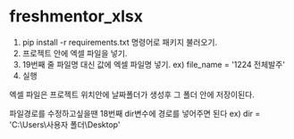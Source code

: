 # freshmentor_xlsx
1. pip install -r requirements.txt 명령어로 패키지 불러오기.
2. 프로젝트 안에 엑셀 파일을 넣기.
3. 19번째 줄 파일명 대신 값에 엑셀 파일명 넣기. ex) file_name = '1224 전체발주'
4. 실행

엑셀 파일은 프로젝트 위치안에 날짜폴더가 생성후 그 폴더 안에 저장이된다.

파일경로를 수정하고싶을땐 18번째 dir변수에 경로를 넣어주면 된다 ex) dir = 'C:\Users\사용자 폴더\Desktop'
